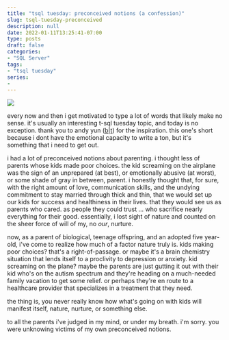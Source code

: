 ```yaml
---
title: "tsql tuesday: preconceived notions (a confession)"
slug: tsql-tuesday-preconceived
description: null
date: 2022-01-11T13:25:41-07:00
type: posts
draft: false
categories: 
- "SQL Server"
tags:
- "tsql tuesday"
series:
- 
---
```


<image src="https://sqlbek.files.wordpress.com/2014/05/tsql2sday150x150.jpg" />

every now and then i get motivated to type a lot of words that likely make no sense. it's usually an interesting t-sql tuesday topic, and today is no exception. thank you to andy yun (<a href="https://sqlbek.wordpress.com/" target="_blank">b</a>|<a href="twitter.com/sqlbek/" target="_blank">t</a>) for the inspiration. this one's short because i dont have the emotional capacity to write a ton, but it's something that i need to get out.

i had a lot of preconceived notions about parenting. i thought less of parents whose kids made poor choices. the kid screaming on the airplane was the sign of an unprepared (at best), or emotionally abusive (at worst), or some shade of gray in between, parent. i honestly thought that, for sure, with the right amount of love, communication skills, and the undying commitment to stay married through thick and thin, that we would set up our kids for success and healthiness in their lives. that they would see us as parents who cared. as people they could trust ... who sacrifice nearly everything for their good. essentially, i lost sight of nature and counted on the sheer force of will of my, no _our_, nurture. 

now, as a parent of biological, teenage offspring, and an adopted five year-old, i've come to realize how much of a factor nature truly is. kids making poor choices? that's a right-of-passage. or maybe it's a brain chemistry situation that lends itself to a proclivity to depression or anxiety. kid screaming on the plane? maybe the parents are just gutting it out with their kid who's on the autism spectrum and they're heading on a much-needed family vacation to get some relief. or perhaps they're en route to a healthcare provider that specializes in a treatment that they need.

the thing is, you never really know how what's going on with kids will manifest itself, nature, nurture, or something else. 

to all the parents i've judged in my mind, or under my breath. i'm sorry. you were unknowing victims of my own preconceived notions. 